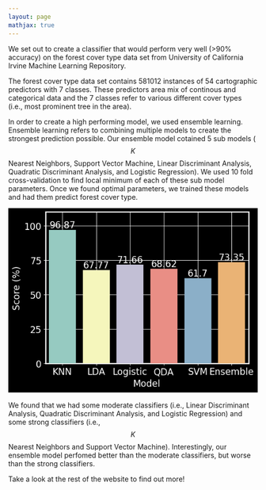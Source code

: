 ```yaml
---
layout: page
mathjax: true
---
```


We set out to create a classifier that would perform very well (>90% accuracy) on the forest cover type data set from University of California Irvine Machine Learning Repository. 

The forest cover type data set contains 581012 instances of 54 cartographic predictors with 7 classes. These predictors area mix of continous and categorical data and the 7 classes refer to various different cover types (i.e., most prominent tree in the area). 

In order to create a high performing model, we used ensemble learning. Ensemble learning refers to combining multiple models to create the strongest prediction possible. Our ensemble model cotained 5 sub models ($$K$$ Nearest Neighbors, Support Vector Machine, Linear Discriminant Analysis, Quadratic Discriminant Analysis, and Logistic Regression). We used 10 fold cross-validation to find local minimum of each of these sub model parameters. Once we found optimal parameters, we trained these models and had them predict forest cover type. 

<p align="center">
  <img src="all_models_scores_kbg.png" />
</p>

We found that we had some moderate classifiers (i.e., Linear Discriminant Analysis, Quadratic Discriminant Analysis, and Logistic Regression) and some strong classifiers (i.e., $$K$$ Nearest Neighbors and Support Vector Machine). Interestingly, our ensemble model perfomed better than the moderate classifiers, but worse than the strong classifiers. 

Take a look at the rest of the website to find out more!
